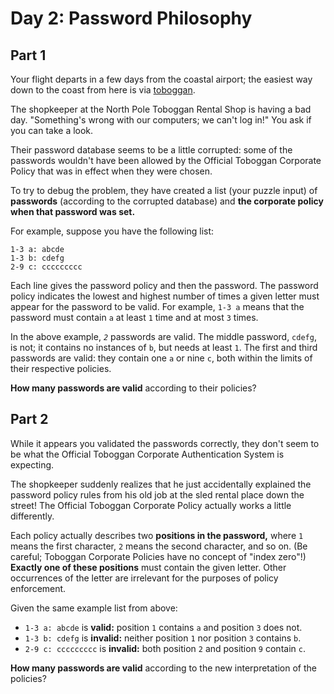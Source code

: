 # Day 2: Password Philosophy
## Part 1

Your flight departs in a few days from the coastal airport; the
easiest way down to the coast from here is via
[toboggan](https://en.wikipedia.org/wiki/Toboggan).

The shopkeeper at the North Pole Toboggan Rental Shop is having a bad
day. "Something's wrong with our computers; we can't log in!" You ask
if you can take a look.

Their password database seems to be a little corrupted: some of the
passwords wouldn't have been allowed by the Official Toboggan
Corporate Policy that was in effect when they were chosen.

To try to debug the problem, they have created a list (your puzzle
input) of **passwords** (according to the corrupted database) and
**the corporate policy when that password was set.**

For example, suppose you have the following list:

```
1-3 a: abcde
1-3 b: cdefg
2-9 c: ccccccccc
```

Each line gives the password policy and then the password. The
password policy indicates the lowest and highest number of times a
given letter must appear for the password to be valid. For example,
`1-3 a` means that the password must contain `a` at least `1` time and
at most `3` times.

In the above example, *`2`* passwords are valid. The middle password,
`cdefg`, is not; it contains no instances of `b`, but needs at least
`1`. The first and third passwords are valid: they contain one `a` or
nine `c`, both within the limits of their respective policies.

**How many passwords are valid** according to their policies?

## Part 2

While it appears you validated the passwords correctly, they don't
seem to be what the Official Toboggan Corporate Authentication System
is expecting.

The shopkeeper suddenly realizes that he just accidentally explained
the password policy rules from his old job at the sled rental place
down the street! The Official Toboggan Corporate Policy actually works
a little differently.

Each policy actually describes two **positions in the password,**
where `1` means the first character, `2` means the second character,
and so on. (Be careful; Toboggan Corporate Policies have no concept of
"index zero"!) **Exactly one of these positions** must contain the
given letter. Other occurrences of the letter are irrelevant for the
purposes of policy enforcement.

Given the same example list from above:

- `1-3 a: abcde` is **valid:** position `1` contains `a` and position
  `3` does not.
- `1-3 b: cdefg` is **invalid:** neither position `1` nor position `3`
  contains `b`.
- `2-9 c: ccccccccc` is **invalid:** both position `2` and position
  `9` contain `c`.

**How many passwords are valid** according to the new interpretation
of the policies?
